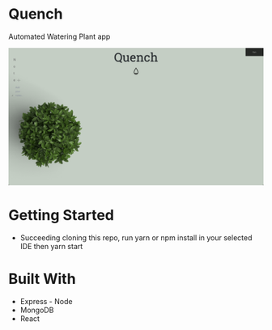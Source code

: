 # Quench
Automated Watering Plant app 

![Quench UI](client/public/images/UI.png)

# Getting Started 
- Succeeding cloning this repo, run yarn or npm install in your selected IDE then yarn start

# Built With
- Express - Node
- MongoDB
- React
